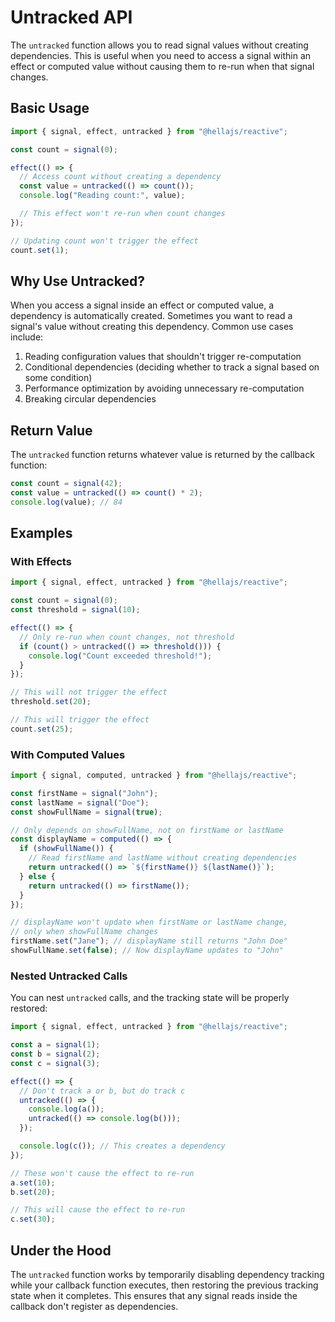 # Untracked API

The `untracked` function allows you to read signal values without creating dependencies. This is useful when you need to access a signal within an effect or computed value without causing them to re-run when that signal changes.

## Basic Usage

```typescript
import { signal, effect, untracked } from "@hellajs/reactive";

const count = signal(0);

effect(() => {
  // Access count without creating a dependency
  const value = untracked(() => count());
  console.log("Reading count:", value);

  // This effect won't re-run when count changes
});

// Updating count won't trigger the effect
count.set(1);
```

## Why Use Untracked?

When you access a signal inside an effect or computed value, a dependency is automatically created. Sometimes you want to read a signal's value without creating this dependency. Common use cases include:

1. Reading configuration values that shouldn't trigger re-computation
2. Conditional dependencies (deciding whether to track a signal based on some condition)
3. Performance optimization by avoiding unnecessary re-computation
4. Breaking circular dependencies

## Return Value

The `untracked` function returns whatever value is returned by the callback function:

```typescript
const count = signal(42);
const value = untracked(() => count() * 2);
console.log(value); // 84
```

## Examples

### With Effects

```typescript
import { signal, effect, untracked } from "@hellajs/reactive";

const count = signal(0);
const threshold = signal(10);

effect(() => {
  // Only re-run when count changes, not threshold
  if (count() > untracked(() => threshold())) {
    console.log("Count exceeded threshold!");
  }
});

// This will not trigger the effect
threshold.set(20);

// This will trigger the effect
count.set(25);
```

### With Computed Values

```typescript
import { signal, computed, untracked } from "@hellajs/reactive";

const firstName = signal("John");
const lastName = signal("Doe");
const showFullName = signal(true);

// Only depends on showFullName, not on firstName or lastName
const displayName = computed(() => {
  if (showFullName()) {
    // Read firstName and lastName without creating dependencies
    return untracked(() => `${firstName()} ${lastName()}`);
  } else {
    return untracked(() => firstName());
  }
});

// displayName won't update when firstName or lastName change,
// only when showFullName changes
firstName.set("Jane"); // displayName still returns "John Doe"
showFullName.set(false); // Now displayName updates to "John"
```

### Nested Untracked Calls

You can nest `untracked` calls, and the tracking state will be properly restored:

```typescript
import { signal, effect, untracked } from "@hellajs/reactive";

const a = signal(1);
const b = signal(2);
const c = signal(3);

effect(() => {
  // Don't track a or b, but do track c
  untracked(() => {
    console.log(a());
    untracked(() => console.log(b()));
  });

  console.log(c()); // This creates a dependency
});

// These won't cause the effect to re-run
a.set(10);
b.set(20);

// This will cause the effect to re-run
c.set(30);
```

## Under the Hood

The `untracked` function works by temporarily disabling dependency tracking while your callback function executes, then restoring the previous tracking state when it completes. This ensures that any signal reads inside the callback don't register as dependencies.
